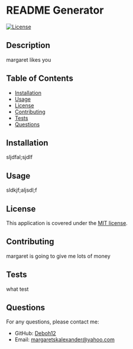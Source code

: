 # README Generator

  [![License](https://img.shields.io/badge/License-MIT-brightgreen.svg)](https://opensource.org/licenses/MIT)

  ## Description
  margaret likes you

  ## Table of Contents
  - [Installation](#installation)
  - [Usage](#usage)
  - [License](#license)
  - [Contributing](#contributing)
  - [Tests](#tests)
  - [Questions](#questions)

  ## Installation
  sljdfal;sjdlf

  ## Usage
  sldkjf;aljsdl;f

  ## License
  This application is covered under the [MIT license](https://opensource.org/licenses/MIT).

  ## Contributing
  margaret is going to give me lots of money

  ## Tests
  what test

  ## Questions
  For any questions, please contact me:
  - GitHub: [Deboh12](https://github.com/Deboh12)
  - Email: margaretskalexander@yahoo.com
